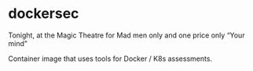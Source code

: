 # dockersec
Tonight, at the Magic Theatre for Mad men only and one price only “Your mind”

Container image that uses tools for Docker / K8s assessments. 
